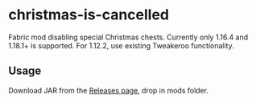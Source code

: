 # christmas-is-cancelled

Fabric mod disabling special Christmas chests. Currently only 1.16.4 and 1.18.1+ is supported.
For 1.12.2, use existing Tweakeroo functionality.

## Usage

Download JAR from the [Releases page](https://github.com/kosma/christmas-is-cancelled/releases), drop in mods folder.
